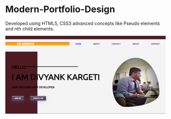 # Modern-Portfolio-Design
Developed using HTML5, CSS3 advanced concepts like Pseudo elements and nth child elements.

![Screenshot](forReadme.png)
